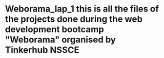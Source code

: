 # Weborama_lap_1 this is all the files of the projects done during the web development bootcamp "Weborama" organised by Tinkerhub NSSCE 
